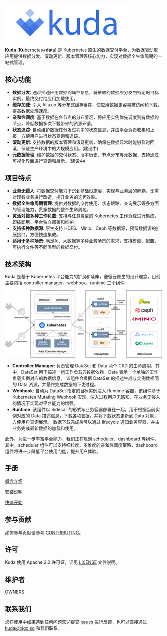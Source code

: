 ![logo](/logo.png)

**Kuda** (**Ku**bernetes+**da**ta) 是 Kubernetes 原生的数据交付平台，为数据驱动型应用提供数据分发、滚动更新、版本管理等核心能力，实现对数据全生命周期的一站式管理。

## 核心功能

* **数据分发**: 通过描述应用数据的属性信息，将依赖的数据项分发到特定的目标实例，最终交付给应用加载使用。
* **缓存加速**: 引入 Alluxio 等分布式缓存组件，使应用数据更容易被访问和下载，提高数据处理速度。
* **亲和性调度**: 基于数据在各节点的分布情况，将应用实例优先调度到有数据的节点，降低数据多次下载带来的资源开销。
* **状态追踪**: 自动维护数据在分发过程中的状态信息，并由平台负责收集和上报，方便用户进行状态查询和追踪。
* **滚动更新**: 支持数据的版本管理和滚动更新，确保在数据异常时能够及时回滚，保证生产环境中的大规模应用。(建设中)
* **元数据管理**: 维护数据的交付状态、版本历史、节点分布等元数据，支持通过可视化界面进行查询和展示。(建设中)

## 项目特点

* **业务无侵入**: 将数据交付能力下沉到基础设施层，实现与业务层的解耦，无需对现有业务进行改造，提升业务的迭代效率。
* **数据全生命周期管理**: 提供对数据的交付使用、状态跟踪、查询展示等多方面的管理能力，贯穿数据的整个生命周期。
* **灵活对接多种工作负载**: 支持与任意类型的 Kubernetes 工作负载进行集成，即插即用，平台独立部署和维护。
* **支持多种数据源**: 原生支持 HDFS、Minio、Ceph 等数据源，预留数据源的扩展接口，方便快速集成。
* **适用于多种场景**: 满足AI、大数据等多种业务场景的需求，支持模型、配置、可执行文件等不同类型的数据交付。

## 技术架构

Kuda 是基于 Kubernetes 平台能力的扩展和延伸，遵循云原生的设计理念。目前主要包括 controller manager、webhook、runtime 三个组件:

![arch](docs/images/architecture.png)

* **Controller Manager**: 负责管理 DataSet 和 Data 两个 CRD 的生命周期，其中，DataSet 用于描述一组工作负载的数据依赖，Data 表示一个单独的工作负载实例对应的数据信息。
  该组件会根据 DataSet 的描述生成与实例数相同的 Data 资源，并最终完成数据的下发过程。
* **Webhook**: 自动为 DataSet 指定的目标实例注入 Runtime 容器，该组件基于 Kubernetes Mutating Webhook 实现，注入过程用户无感知，在业务无侵入的情况下实现对平台能力的增强。
* **Runtime**: 该组件以 Sidecar 的形式与业务容器部署在一起，用于根据当前实例对应的 Data 描述信息，下载各项数据，并将下载状态更新到 Data 对象，方便用户查询展示。
  数据下载完成后可以通过 lifecycle 通知业务容器，并由业务完成最新数据的加载和使用。
  
此外，为进一步丰富平台能力，我们正在规划 scheduler、dashboard 等组件，其中，scheduler 组件可以支持细粒度、多维度的亲和性调度策略，dashboard 组件将进一步降低平台使用门槛，提升用户体验。


## 手册

[概念介绍](./docs/concept.md)

[安装说明](./docs/install.md)

[快速开始](./docs/quick-start.md)

## 参与贡献

如何参与贡献请参考 [CONTRIBUTING](./CONTRIBUTING.md)。

## 许可

Kuda 使用 Apache 2.0 许可证，详见 [LICENSE](./LICENSE) 文件说明。

## 维护者

[OWNERS](./OWNERS)

## 联系我们

您在使用中如果遇到任何问题欢迎提交 [issues](https://github.com/kuda-io/kuda/issues) 进行反馈，也可以直接通过 kuda@bigo.sg 和我们联系。

